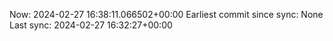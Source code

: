 Now: 2024-02-27 16:38:11.066502+00:00 Earliest commit since sync: None Last sync: 2024-02-27 16:32:27+00:00

